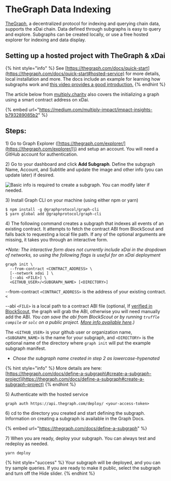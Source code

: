 # TheGraph Data Indexing

[TheGraph](https://thegraph.com/), a decentralized protocol for indexing and querying chain data, supports the xDai chain. Data defined through subgraphs is easy to query and explore. Subgraphs can be created locally, or use a free hosted explorer for indexing and data display. 

## Setting up a hosted project with TheGraph & xDai

{% hint style="info" %}
See [https://thegraph.com/docs/quick-start](https://thegraph.com/docs/quick-start#hosted-service) for more details, local installation and more. The docs include an example for learning how subgraphs work and  [this video provides a good introduction.](https://thegraph.com/hackathons/2019/12)
{% endhint %}

The article below from [multiply.charity](https://multiply.charity/) also covers the initializing a graph using a smart contract address on xDai.

{% embed url="https://medium.com/multiply-impact/impact-insights-b793289085b2" %}

## Steps:

1\) Go to Graph Explorer \([https://thegraph.com/explorer/](https://thegraph.com/explorer/)\) and setup an account. You will need a GitHub account for authentication. 

2\) Go to your dashboard and click **Add Subgraph**. Define the subgraph Name, Account, and Subtitle and update the image and other info \(you can update later\) if desired.  


![Basic info is required to create a subgraph. You can modify later if needed.](../../.gitbook/assets/xdai-graph.png)

3\) Install Graph CLI on your machine \(using either npm or yarn\)

```text
$ npm install -g @graphprotocol/graph-cli
$ yarn global add @graphprotocol/graph-cli

```

4\) The following command creates a subgraph that indexes all events of an existing contract. It attempts to fetch the contract ABI from BlockScout and falls back to requesting a local file path. If any of the optional arguments are missing, it takes you through an interactive form.  
  
_\*Note: The interactive form does not currently include xDai in the dropdown of networks, so using the following flags is useful for an xDai deployment_

```text
graph init \
  --from-contract <CONTRACT_ADDRESS> \
  [--network xdai ] \
  [--abi <FILE>] \
  <GITHUB_USER>/<SUBGRAPH_NAME> [<DIRECTORY>]
```

--from-contract `<CONTRACT_ADDRESS>` is the address of your existing contract. `<`

--abi `<FILE>` is a local path to a contract ABI file \(optional, If [verified in BlockScout](https://docs.blockscout.com/for-users/smart-contract-interaction/verifying-a-smart-contract), the graph will grab the ABI, otherwise you will need manually add the ABI. _You can save the abi from BlockScout or by running `truffle compile` or `solc` on a public project._ [_More info available here_](https://thegraph.com/docs/define-a-subgraph#the-subgraph-manifest)_.\)_

The `<GITHUB_USER>` is your github user or organization name, `<SUBGRAPH_NAME>` is the name for your subgraph, and `<DIRECTORY>` is the optional name of the directory where `graph init` will put the example subgraph manifest. 

* _Chose the subgraph name created in step 2 as lowercase-hypenated_ 

{% hint style="info" %}
More details are here: [https://thegraph.com/docs/define-a-subgraph\#create-a-subgraph-project](https://thegraph.com/docs/define-a-subgraph#create-a-subgraph-project)
{% endhint %}

5\)  Authenticate with the hosted service

```text
graph auth https://api.thegraph.com/deploy/ <your-access-token>
```

6\) cd to the directory you created and start defining the subgraph. Information on creating a subgraph is available in the Graph Docs.

{% embed url="https://thegraph.com/docs/define-a-subgraph" %}

7\) When you are ready, deploy your subgraph. You can always test and redeploy as needed. 

```text
yarn deploy
```

{% hint style="success" %}
Your subgraph will be deployed, and you can try sample queries. If you are ready to make it public, select the subgraph and turn off the Hide slider.
{% endhint %}


